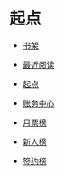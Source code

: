 # 起点


<div id = "首"></div>
<script src = "../js/首.js"></script>


* [书架](https://my.qidian.com/bookcase/14159146)
* [最近阅读](https://m.qidian.com/bookshelf/history)


* [起点](https://www.qidian.com/)
* [账务中心](https://my.qidian.com/account)


* [月票榜](https://m.qidian.com/rank/yuepiao/)
* [新人榜](https://m.qidian.com/rank/newauthor/)
* [签约榜](https://m.qidian.com/rank/sign/)


<div id = "cmfu_book"></div>
<script src = "../js/起点.js"></script>
